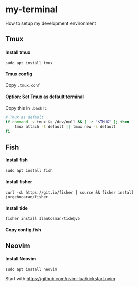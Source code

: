 # my-terminal
How to setup my development environment

## Tmux

#### Install tmux
`sudo apt install tmux`


#### Tmux config
Copy `.tmux.conf`

#### Option: Set Tmux as default terminal
Copy this in `.bashrc`
```sh
# Tmux as default
if command -v tmux &> /dev/null && [ -z "$TMUX" ]; then
    tmux attach -t default || tmux new -s default
fi
```

## Fish

#### Install fish
`sudo apt install fish`

#### Install fisher
`curl -sL https://git.io/fisher | source && fisher install jorgebucaran/fisher`

#### Install tide
`fisher install IlanCosman/tide@v5`

#### Copy config.fish

## Neovim

#### Install Neovim
`sudo apt install neovim`

Start with https://github.com/nvim-lua/kickstart.nvim

